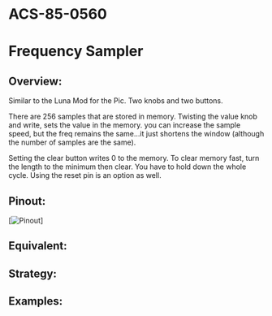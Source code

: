 # ACS-85-0560
Frequency Sampler
==============

## Overview:
Similar to the Luna Mod for the Pic.
Two knobs and two buttons.

There are 256 samples that are stored in memory.  Twisting the value knob and write, sets the value in the memory.
you can  increase the sample speed, but the freq remains the same...it just shortens the window (although the 
number of samples are the same).

Setting the clear button writes 0 to the memory.  To clear memory fast, turn the length to the minimum then clear.  You have to hold
down the whole cycle.  Using the reset pin is an option as well.




## Pinout:
[![Pinout](https://github.com/robstave/ArduinoComponentSketches/blob/master/ACS-85%20ATTiny85%20sketches/ACS-85-0560/images/acs-85-0560.png)] 

## Equivalent:
 
 
## Strategy:
 

## Examples:

 
